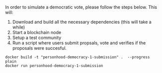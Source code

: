 In order to simulate a democratic vote, please follow the steps below. This will:
1. Download and build all the necessary dependencies (this will take a while)
2. Start a blockchain node
3. Setup a test community
4. Run a script where users submit propsals, vote and verifies if the proposals were succesful.


```
docker build -t "personhood-democracy-1-submission" .  --progress plain
docker run personhood-democracy-1-submission
```